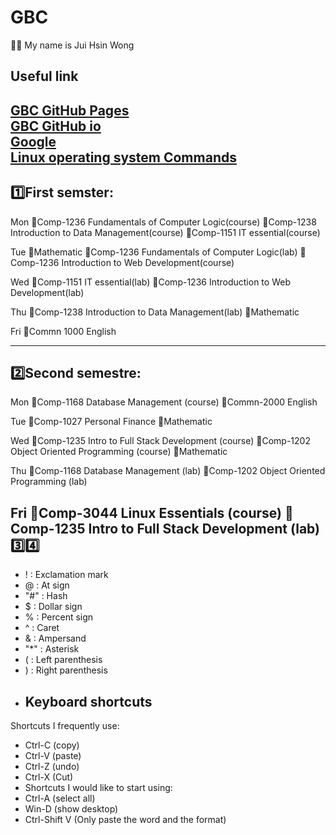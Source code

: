 # GBC
💁🏻 My name is Jui Hsin Wong

Useful link
---
[GBC GitHub Pages](https://pages.github.com/)<br>
[GBC GitHub io](https://spook0328.github.io/GBC/) <br>
[Google](https://www.google.com/)<br>
[Linux operating system Commands](/cli.md)
---

1️⃣First semster:
---
Mon
🤌Comp-1236 Fundamentals of Computer Logic(course)
🤌Comp-1238  Introduction to Data Management(course)
🤌Comp-1151 IT essential(course)

Tue
🤌Mathematic
🤌Comp-1236 Fundamentals of Computer Logic(lab)
🤌Comp-1236 Introduction to Web Development(course)

Wed
🤌Comp-1151 IT essential(lab)
🤌Comp-1236 Introduction to Web Development(lab)

Thu
🤌Comp-1238  Introduction to Data Management(lab)
🤌Mathematic

Fri
🤌Commn 1000 English

---
2️⃣Second semestre:
---
Mon
🤌Comp-1168 Database Management (course)
🤌Commn-2000 English

Tue
🤌Comp-1027 Personal Finance
🤌Mathematic

Wed
🤌Comp-1235 Intro to Full Stack Development (course)
🤌Comp-1202 Object Oriented Programming (course)
🤌Mathematic

Thu
🤌Comp-1168 Database Management (lab)
🤌Comp-1202 Object Oriented Programming (lab)

Fri
🤌Comp-3044 Linux Essentials (course)
🤌Comp-1235 Intro to Full Stack Development (lab)
3️⃣4️⃣
---
- ! : Exclamation mark
- @ : At sign
- "#" : Hash
- $ : Dollar sign
- % : Percent sign
- ^ : Caret
- & : Ampersand
- "*" : Asterisk
- ( : Left parenthesis
- ) : Right parenthesis
- ## Keyboard shortcuts
Shortcuts I frequently use: 
- Ctrl-C (copy)
- Ctrl-V (paste)
- Ctrl-Z (undo)
- Ctrl-X (Cut)
- Shortcuts I would like to start using: 
- Ctrl-A (select all)
- Win-D (show desktop)
- Ctrl-Shift V (Only paste the word and the format)
